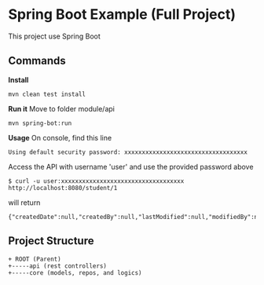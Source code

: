 # Spring Boot Example (Full Project)
This project use Spring Boot
## Commands

**Install**
```
mvn clean test install
```

**Run it**
Move to folder module/api
```
mvn spring-bot:run
```

**Usage**
On console, find this line
```
Using default security password: xxxxxxxxxxxxxxxxxxxxxxxxxxxxxxxxxxx
```

Access the API with username 'user' and use the provided password above
```
$ curl -u user:xxxxxxxxxxxxxxxxxxxxxxxxxxxxxxxxxxx http://localhost:8080/student/1
```

will return 
```
{"createdDate":null,"createdBy":null,"lastModified":null,"modifiedBy":null,"firstName":"John","middleName":null,"lastName":"Doe","birthDate":null,"gender":null,"id":1,"code":"S_01"}
```

## Project Structure
```
+ ROOT (Parent)
+-----api (rest controllers)
+-----core (models, repos, and logics)
```